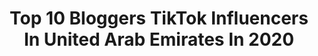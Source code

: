 ---
title: Top 10 Bloggers TikTok Influencers In United Arab Emirates In 2020
description: >-
  Find top bloggers TikTok influencers in United Arab Emirates in 2020. Most popular hashtags: #healthyathome #love #staysafe #foryoupage.
platform: TikTok
profiles:
  - username: "ajmal_khan_"
    fullname: >-
      ajmal khan
    location: "United Arab Emirates"
    followers: 1167688
    engagement: 1243
    commentsToLikes: 0.016607
    id: ck9ez5qzhyvlp0j78lnn99f8r
    verified: true
    hashtags: "#you, #carparking, #oppoaeabia, #snake"
  - username: "sha3zking"
    fullname: >-
      Sha3zKing👑
    location: "United Arab Emirates"
    followers: 96793
    engagement: 829
    commentsToLikes: 0.038155
    id: ck9rlzm7v0hp40j78locrhgcx
    verified: false
    hashtags: "#wewillrockyou, #writethelyrics, #staysafe, #bpraak"
  - username: "satisfieddubai"
    fullname: >-
      Satisfied Dubai
    location: "United Arab Emirates"
    followers: 13971
    engagement: 368
    commentsToLikes: 0.059674
    id: ck9eo59wvmk890j78r60oypbn
    verified: false
    hashtags: "#pampertime, #holiday, #duet, #thriller"
  - username: "nashwakhurram"
    fullname: >-
      Nashwa Khurram
    location: "United Arab Emirates"
    followers: 2814
    engagement: 671
    commentsToLikes: 0.046154
    id: ck8oq49qa62d90j784lepo9vh
    verified: false
    hashtags: "#healthyathome, #beanburds, #beachvibes, #pizza"
  - username: "the_style_choreo"
    fullname: >-
      thestylechoreo
    location: "United Arab Emirates"
    followers: 2453
    engagement: 357
    commentsToLikes: 0.025966
    id: ck9euzu4ufzx30j78h3o53i71
    verified: false
    hashtags: "#brstyle, #brunomars, #dalgonacoffee, #inabudhabi"
  - username: "tamarafarra"
    fullname: >-
      TamaraFarra
    location: "United Arab Emirates"
    followers: 52994
    engagement: 397
    commentsToLikes: 0.009892
    id: cka63enrz405m0i78g2ahch1u
    verified: false
    hashtags: "#filter, #bridelook, #dance, #funny"
  - username: "surbhiwaliqueen"
    fullname: >-
      Surbhi Wali
    location: "United Arab Emirates"
    followers: 77430
    engagement: 2460
    commentsToLikes: 0.118105
    id: ck903lnntdgy50j78s348zws1
    verified: false
    hashtags: "#raddubunny, #comedyhogaya, #premikanepyarse, #ilovethissong"
  - username: "mkb_dxb"
    fullname: >-
      Musthak
    location: "United Arab Emirates"
    followers: 245438
    engagement: 549
    commentsToLikes: 0.053478
    id: ck9ejdeue2h460j78ac1gq4mr
    verified: false
    hashtags: "#honor9xpro, #honorcares, #noway, #yatch"
---